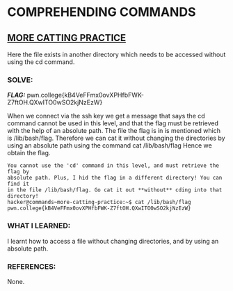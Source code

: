 # **COMPREHENDING COMMANDS**
## **<ins>MORE CATTING PRACTICE</ins>**
Here the file exists in another directory which needs to be accessed without using the cd command.
### SOLVE: 
***FLAG:*** pwn.college{kB4VeFFmx0ovXPHfbFWK-Z7ftOH.QXwITO0wSO2kjNzEzW}

When we connect via the ssh key we get a message that says the cd command cannot be used in this level, and that the flag must be retrieved 
with the help of an absolute path. The file the flag is in is mentioned which is /lib/bash/flag.
Therefore we can cat it without changing the directories by using an absolute path using the command cat /lib/bash/flag
Hence we obtain the flag.
```
You cannot use the 'cd' command in this level, and must retrieve the flag by
absolute path. Plus, I hid the flag in a different directory! You can find it
in the file /lib/bash/flag. Go cat it out **without** cding into that directory!
hacker@commands~more-catting-practice:~$ cat /lib/bash/flag
pwn.college{kB4VeFFmx0ovXPHfbFWK-Z7ftOH.QXwITO0wSO2kjNzEzW}
```

### WHAT I LEARNED: 
I learnt how to access a file without changing directories, and by using an absolute path.

### REFERENCES:
None.
